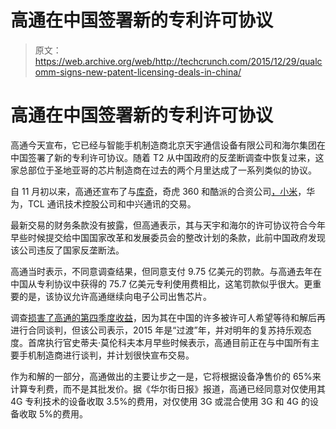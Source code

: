 # 高通在中国签署新的专利许可协议

> 原文：<https://web.archive.org/web/http://techcrunch.com/2015/12/29/qualcomm-signs-new-patent-licensing-deals-in-china/>

# 高通在中国签署新的专利许可协议

高通今天宣布，它已经与智能手机制造商北京天宇通信设备有限公司和海尔集团在中国签署了新的专利许可协议。随着 T2 从中国政府的反垄断调查中恢复过来，这家总部位于圣地亚哥的芯片制造商在过去的两个月里达成了一系列类似的协议。

自 11 月初以来，高通还宣布了与[库奇](https://web.archive.org/web/20230316034230/http://www.prnewswire.com/news-releases/qualcomm-and-qiku-sign-3g4g-chinese-patent-license-agreement-300197197.html)，奇虎 360 和酷派的合资公司[，小米](https://web.archive.org/web/20230316034230/http://www.wsj.com/articles/qualcomm-inks-license-deal-with-chinas-xiaomi-1449073395)，华为，TCL 通讯技术控股公司和中兴通讯的交易。

最新交易的财务条款没有披露，但高通表示，其与天宇和海尔的许可协议符合今年早些时候提交给中国国家改革和发展委员会的整改计划的条款，此前中国政府发现该公司违反了国家反垄断法。

高通当时表示，不同意调查结果，但同意支付 9.75 亿美元的罚款。与高通去年在中国从专利协议中获得的 75.7 亿美元专利使用费相比，这笔罚款似乎很大。更重要的是，该协议允许高通继续向电子公司出售芯片。

调查[损害了高通的第四季度收益](https://web.archive.org/web/20230316034230/http://fortune.com/2015/11/04/qualcomm-chip-turnaround/)，因为其在中国的许多被许可人希望等待和解后再进行合同谈判，但该公司表示，2015 年是“过渡”年，并对明年的复苏持乐观态度。首席执行官史蒂夫·莫伦科夫本月早些时候表示，高通目前正在与中国所有主要手机制造商进行谈判，并计划很快宣布交易。

作为和解的一部分，高通做出的主要让步之一是，它将根据设备净售价的 65%来计算专利费，而不是其批发价。据《华尔街日报》报道，高通已经同意对仅使用其 4G 专利技术的设备收取 3.5%的费用，对仅使用 3G 或混合使用 3G 和 4G 的设备收取 5%的费用。